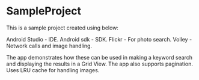 # SampleProject


This is a sample project created using below:

Android Studio - IDE. Android sdk - SDK. Flickr - For photo search. Volley - Network calls and image handling.

The app demonstrates how these can be used in making a keyword search and displaying the results in a Grid View. The app also supports pagination. Uses LRU cache for handling images.

